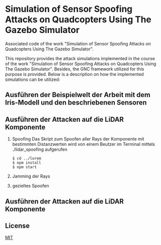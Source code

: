 # Simulation of Sensor Spoofing Attacks on Quadcopters Using The Gazebo Simulator
Associated code of the work "Simulation of Sensor Spoofing Attacks on Quadcopters Using The Gazebo Simulator".

This repository provides the attack simulations implemented in the course of the work "Simulation of Sensor Spoofing Attacks on Quadcopters Using The Gazebo Simulator". Besides, the GNC framework utilized for this purpose is provided. Below is a description on how the implemented simulations can be utilized: 

## Ausführen der Beispielwelt der Arbeit mit dem Iris-Modell und den beschriebenen Sensoren

## Ausführen der Attacken auf die LiDAR Komponente
1. Spoofing
   Das Skript zum Spoofen aller Rays der Komponente mit bestimmten Distanzwerten wird von einem Beutzer im Terminal mittels ./lidar_spoofing aufgerufen
   ```
   $ cd ../lorem
   $ npm install
   $ npm start
   ``` 
  
3. Jamming der Rays
4. gezieltes Spoofen

## Ausführen der Attacken auf die LiDAR Komponente

## License
[MIT](https://choosealicense.com/licenses/mit/)
